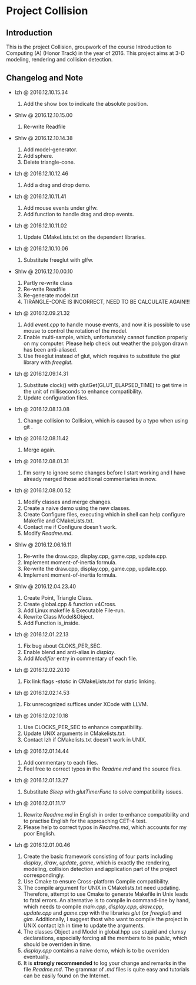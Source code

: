 # Project Collision

## Introduction

This is the project Collision, groupwork of the course Introduction to
Computing (A) (Honor Track) in the year of 2016. This project aims at 3-D
modeling, rendering and collision detection.

## Changelog and Note

* lzh @ 2016.12.10.15.34
  1. Add the show box to indicate the absolute position.

* Shlw @ 2016.12.10.15.00
  1. Re-write Readfile
  
* Shlw @ 2016.12.10.14.38
  1. Add model-generator.
  2. Add sphere.
  3. Delete triangle-cone.

* lzh @ 2016.12.10.12.46
  1. Add a drag and drop demo.

* lzh @ 2016.12.10.11.41
  1. Add mouse events under glfw.
  2. Add function to handle drag and drop events.

* lzh @ 2016.12.10.11.02
  1. Update CMakeLists.txt on the dependent libraries.

* lzh @ 2016.12.10.10.06
  1. Substitute freeglut with glfw.

* Shlw @ 2016.12.10.00.10
  1. Partly re-write class
  2. Re-write Readfile
  3. Re-generate model.txt
  4. TIRANGLE-CONE IS INCORRECT, NEED TO BE CALCULATE AGAIN!!!

* lzh @ 2016.12.09.21.32
  1. Add *event.cpp* to handle mouse events, and now it is possible to use
  mouse to control the rotation of the model.
  2. Enable multi-sample, which, unfortunately cannot function properly on
  my computer. Please help check out weather the polygon drawn has been
  anti-aliased.
  3. Use freeglut instead of glut, which requires to substitute the *glut*
  library with *freeglut*.

* lzh @ 2016.12.09.14.31
  1. Substitute clock() with glutGet(GLUT_ELAPSED_TIME) to get time in the
  unit of milliseconds to enhance compatibility.
  2. Update configuration files.

* lzh @ 2016.12.08.13.08
  1. Change collision to Collision, which is caused by a typo when using
  git .

* lzh @ 2016.12.08.11.42
  1. Merge again.

* lzh @ 2016.12.08.01.31
  1. I'm sorry to ignore some changes before I start working and I have
  already merged those additional commentaries in now.

* lzh @ 2016.12.08.00.52
  1. Modify classes and merge changes.
  2. Create a naive demo using the new classes.
  3. Create Configure files, executing which in shell can help configure
  Makefile and CMakeLists.txt.
  4. Contact me if Configure doesn't work.
  5. Modify *Readme.md*.

* Shlw @ 2016.12.06.16.11
  1. Re-write the draw.cpp, display.cpp, game.cpp, update.cpp.
  2. Implement moment-of-inertia formula.
  3. Re-write the draw.cpp, display.cpp, game.cpp, update.cpp.
  4. Implement moment-of-inertia formula.

* Shlw @ 2016.12.04.23.40
  1. Create Point, Triangle Class.
  2. Create global.cpp & function v4Cross.
  3. Add Linux makefile & Executable File-run.
  4. Rewrite Class Model&Object.
  5. Add Function is_inside.

* lzh @ 2016.12.01.22.13
  1. Fix bug about CLOKS_PER_SEC.
  2. Enable blend and anti-alias in *display*.
  3. Add *Modifier* entry in commentary of each file.

* lzh @ 2016.12.02.20.10
  1. Fix link flags *-static* in CMakeLists.txt for static linking.

* lzh @ 2016.12.02.14.53
  1. Fix unrecognized suffices under XCode with LLVM.

* lzh @ 2016.12.02.10.18
  1. Use CLOCKS_PER_SEC to enhance compatibility.
  2. Update UNIX arguments in CMakelists.txt.
  3. Contact lzh if CMakelists.txt doesn't work in UNIX.

* lzh @ 2016.12.01.14.44
  1. Add commentary to each files.
  2. Feel free to correct typos in the *Readme.md* and the source files.

* lzh @ 2016.12.01.13.27
  1. Substitute *Sleep* with *glutTimerFunc* to solve compatibility
  issues.

* lzh @ 2016.12.01.11.17
  1. Rewrite *Readme.md* in English in order to enhance compatibility and
  to practise English for the approaching CET-4 test.
  2. Please help to correct typos in *Readme.md*, which accounts for my
  poor English.

* lzh @ 2016.12.01.00.46
  1. Create the basic framework consisting of four parts including
  *display*, *draw*, *update*, *game*, which is exactly the rendering,
  modeling, collision detection and application part of the project
  correspondingly.
  2. Use Cmake to ensure Cross-platform Compile compatibility.
  3. The compile argument for UNIX in CMakelists.txt need updating.
  Therefore, attempt to use Cmake to generate Makefile in Unix leads to
  fatal errors. An alternative is to compile in command-line by hand,
  which needs to compile *main.cpp*, *display.cpp*, *draw.cpp*,
  *update.cpp* and *game.cpp* with the libraries *glut* (or *freeglut*)
  and *glm*. Additionally, I suggest thost who want to compile the project
  in UNIX contact lzh in time to update the arguments.
  4. The classes Object and Model in global.hpp use stupid and clumsy
  declarations, especially forcing all the members to be *public*, which
  should be overriden in time.
  5. *display.cpp* contains a naive demo, which is to be overriden
  eventually.
  6. It is **strongly recommended** to log your change and remarks in the
  file *Readme.md*. The grammar of *.md* files is quite easy and
  tutorials can be easily found on the Internet.
